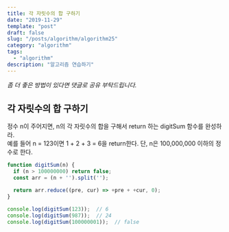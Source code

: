 ```yaml
---
title: 각 자릿수의 합 구하기
date: "2019-11-29"
template: "post"
draft: false
slug: "/posts/algorithm/algorithm25"
category: "algorithm"
tags:
  - "algorithm"
description: "알고리즘 연습하기"
---
```

<span class="notice">
  <em>좀 더 좋은 방법이 있다면 댓글로 공유 부탁드립니다.</em>
</span>

## 각 자릿수의 합 구하기
정수 n이 주어지면, n의 각 자릿수의 합을 구해서 return 하는 digitSum 함수를 완성하라.<br>
예를 들어 n = 123이면 1 + 2 + 3 = 6을 return한다. 단, n은 100,000,000 이하의 정수로 한다.

``` javascript
function digitSum(n) {
  if (n > 100000000) return false;
  const arr = (n + '').split('');

  return arr.reduce((pre, cur) => +pre + +cur, 0);
}

console.log(digitSum(123));  // 6
console.log(digitSum(987));  // 24
console.log(digitSum(100000001));  // false
```

<br>
<br>
<br>
<br>
<br>